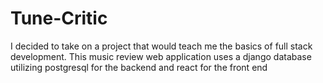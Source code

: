 # Tune-Critic

I decided to take on a project that would teach me the basics of full stack development. This music review web application uses a django database utilizing postgresql for the backend and react for the front end
